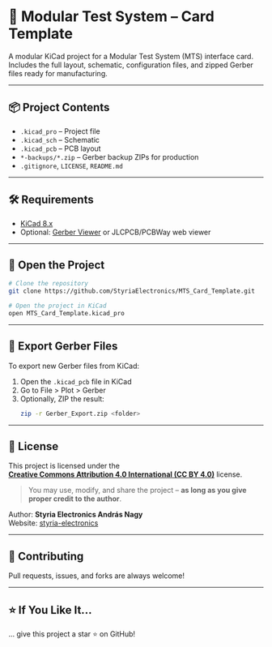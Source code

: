 # 🧩 Modular Test System – Card Template

A modular KiCad project for a Modular Test System (MTS) interface card.  
Includes the full layout, schematic, configuration files, and zipped Gerber files ready for manufacturing.

---

## 📦 Project Contents

- `.kicad_pro` – Project file
- `.kicad_sch` – Schematic
- `.kicad_pcb` – PCB layout
- `*-backups/*.zip` – Gerber backup ZIPs for production
- `.gitignore`, `LICENSE`, `README.md`

---

## 🛠 Requirements

- [KiCad 8.x](https://www.kicad.org/)
- Optional: [Gerber Viewer](https://gerbv.geda-project.org/) or JLCPCB/PCBWay web viewer

---

## 🚀 Open the Project

```bash
# Clone the repository
git clone https://github.com/StyriaElectronics/MTS_Card_Template.git

# Open the project in KiCad
open MTS_Card_Template.kicad_pro
```

---

## 🧪 Export Gerber Files

To export new Gerber files from KiCad:

1. Open the `.kicad_pcb` file in KiCad
2. Go to File > Plot > Gerber
3. Optionally, ZIP the result:
   ```bash
   zip -r Gerber_Export.zip <folder>
   ```

---

## 📃 License

This project is licensed under the  
**[Creative Commons Attribution 4.0 International (CC BY 4.0)](https://creativecommons.org/licenses/by/4.0/)** license.

> You may use, modify, and share the project – **as long as you give proper credit to the author**.

Author: **Styria Electronics András Nagy**  
Website: [styria-electronics](https://styria-electronics.at)

---

## 🤝 Contributing

Pull requests, issues, and forks are always welcome!

---

## ⭐️ If You Like It...

... give this project a star ⭐️ on GitHub!
